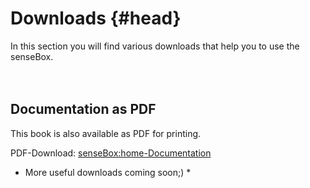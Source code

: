 # Downloads {#head}

<div class="description">
	In this section you will find various downloads that help you to use the senseBox.
</div>
<div class="line">
    <br>
    <br>
</div>

## Documentation as PDF

This book is also available as PDF for printing.

PDF-Download: [senseBox:home-Documentation](https://github.com/sensebox/books-v2/raw/gh-pages/senseBox:home_en.pdf)

* More useful downloads coming soon;) *
